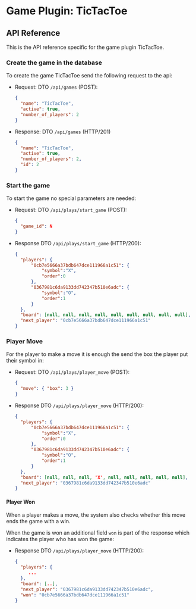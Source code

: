 # Game Plugin: TicTacToe

## API Reference

This is the API reference specific for the game plugin TicTacToe.

### Create the game in the database

To create the game TicTacToe send the following request to the api:

- Request: DTO `/api/games` (POST):

  ```json
  {
    "name": "TicTacToe",
    "active": true,
    "number_of_players": 2
  }
  ```

- Response: DTO `/api/games` (HTTP/201)

  ```json
  {
    "name": "TicTacToe",
    "active": true,
    "number_of_players": 2,
    "id": 2
  }
  ```

### Start the game

To start the game no special parameters are needed:

- Request: DTO `/api/plays/start_game` (POST):

  ```json
  {
    "game_id": N
  }
  ```

- Response DTO `/api/plays/start_game` (HTTP/200):

  ```json
  {
    "players": {
        "0cb7e5666a37bdb647dce111966a1c51": {
            "symbol":"X",
            "order":0
        },
        "0367981c6da9133dd742347b510e6adc": {
            "symbol":"O",
            "order":1
        }
    },
    "board": [null, null, null, null, null, null, null, null, null],
    "next_player": "0cb7e5666a37bdb647dce111966a1c51"
  }
  ```

### Player Move

For the player to make a move it is enough the send the box the player put their
symbol in:

- Request: DTO `/api/plays/player_move` (POST):

  ```json
  {
    "move": { "box": 3 }
  }
  ```

- Response DTO `/api/plays/player_move` (HTTP/200):

  ```json
  {
    "players": {
        "0cb7e5666a37bdb647dce111966a1c51": {
            "symbol":"X",
            "order":0
        },
        "0367981c6da9133dd742347b510e6adc": {
            "symbol":"O",
            "order":1
        }
    },
    "board": [null, null, null, 'X', null, null, null, null, null],
    "next_player": "0367981c6da9133dd742347b510e6adc"
  }
  ```

#### Player Won

When a player makes a move, the system also checks whether this move ends the
game with a win.

When the game is won an additional field `won` is part of the response which
indicates the player who has won the game:

- Response DTO `/api/plays/player_move` (HTTP/200):

  ```json
  {
    "players": {
       ...
    },
    "board": [..],
    "next_player": "0367981c6da9133dd742347b510e6adc",
    "won": "0cb7e5666a37bdb647dce111966a1c51"
  }
  ```
